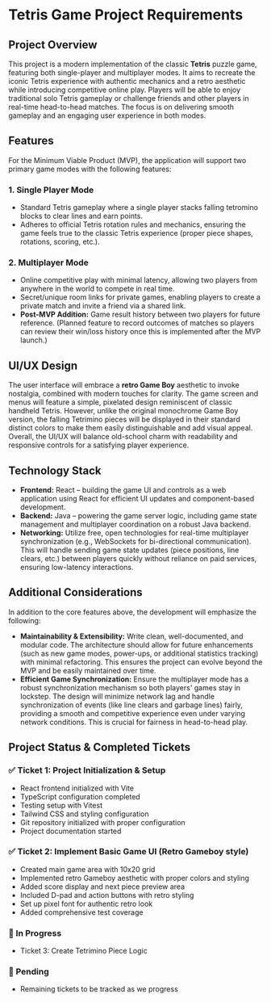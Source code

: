 # Tetris Game Project Requirements

## Project Overview
This project is a modern implementation of the classic **Tetris** puzzle game, featuring both single-player and multiplayer modes. It aims to recreate the iconic Tetris experience with authentic mechanics and a retro aesthetic while introducing competitive online play. Players will be able to enjoy traditional solo Tetris gameplay or challenge friends and other players in real-time head-to-head matches. The focus is on delivering smooth gameplay and an engaging user experience in both modes.

## Features
For the Minimum Viable Product (MVP), the application will support two primary game modes with the following features:

### 1. Single Player Mode
- Standard Tetris gameplay where a single player stacks falling tetromino blocks to clear lines and earn points.
- Adheres to official Tetris rotation rules and mechanics, ensuring the game feels true to the classic Tetris experience (proper piece shapes, rotations, scoring, etc.).

### 2. Multiplayer Mode
- Online competitive play with minimal latency, allowing two players from anywhere in the world to compete in real time.
- Secret/unique room links for private games, enabling players to create a private match and invite a friend via a shared link.
- **Post-MVP Addition:** Game result history between two players for future reference. (Planned feature to record outcomes of matches so players can review their win/loss history once this is implemented after the MVP launch.)

## UI/UX Design
The user interface will embrace a **retro Game Boy** aesthetic to invoke nostalgia, combined with modern touches for clarity. The game screen and menus will feature a simple, pixelated design reminiscent of classic handheld Tetris. However, unlike the original monochrome Game Boy version, the falling Tetrimino pieces will be displayed in their standard distinct colors to make them easily distinguishable and add visual appeal. Overall, the UI/UX will balance old-school charm with readability and responsive controls for a satisfying player experience.

## Technology Stack
- **Frontend:** React – building the game UI and controls as a web application using React for efficient UI updates and component-based development.
- **Backend:** Java – powering the game server logic, including game state management and multiplayer coordination on a robust Java backend.
- **Networking:** Utilize free, open technologies for real-time multiplayer synchronization (e.g., WebSockets for bi-directional communication). This will handle sending game state updates (piece positions, line clears, etc.) between players quickly without reliance on paid services, ensuring low-latency interactions.

## Additional Considerations
In addition to the core features above, the development will emphasize the following:

- **Maintainability & Extensibility:** Write clean, well-documented, and modular code. The architecture should allow for future enhancements (such as new game modes, power-ups, or additional statistics tracking) with minimal refactoring. This ensures the project can evolve beyond the MVP and be easily maintained over time.
- **Efficient Game Synchronization:** Ensure the multiplayer mode has a robust synchronization mechanism so both players' games stay in lockstep. The design will minimize network lag and handle synchronization of events (like line clears and garbage lines) fairly, providing a smooth and competitive experience even under varying network conditions. This is crucial for fairness in head-to-head play.

## Project Status & Completed Tickets

### ✅ Ticket 1: Project Initialization & Setup
- React frontend initialized with Vite
- TypeScript configuration completed
- Testing setup with Vitest
- Tailwind CSS and styling configuration
- Git repository initialized with proper configuration
- Project documentation started

### ✅ Ticket 2: Implement Basic Game UI (Retro Gameboy style)
- Created main game area with 10x20 grid
- Implemented retro Gameboy aesthetic with proper colors and styling
- Added score display and next piece preview area
- Included D-pad and action buttons with retro styling
- Set up pixel font for authentic retro look
- Added comprehensive test coverage

### 🔄 In Progress
- Ticket 3: Create Tetrimino Piece Logic

### 📝 Pending
- Remaining tickets to be tracked as we progress

